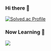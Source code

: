 ### Hi there 👋

[![Solved.ac Profile](http://mazassumnida.wtf/api/v2/generate_badge?boj=sj06152)](https://solved.ac/sj06152/)

### Now Learning 🧐
<img src="https://img.shields.io/badge/JAVA-007396?style=for-the-badge&logo=java&logoColor=white">
<!--
**leessunj/leessunj** is a ✨ _special_ ✨ repository because its `README.md` (this file) appears on your GitHub profile.

Here are some ideas to get you started:

- 🔭 I’m currently working on side project using java, springboot.
- 🌱 I’m currently learning ...
- 👯 I’m looking to collaborate on ...
- 🤔 I’m looking for help with ...
- 💬 Ask me about ...
- 📫 How to reach me: ...
- 😄 Pronouns: ...
- ⚡ Fun fact: ...
-->
